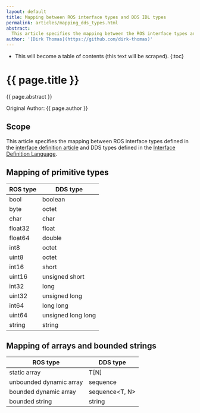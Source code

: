 ```yaml
---
layout: default
title: Mapping between ROS interface types and DDS IDL types
permalink: articles/mapping_dds_types.html
abstract:
  This article specifies the mapping between the ROS interface types and the DDS types.
author: '[Dirk Thomas](https://github.com/dirk-thomas)'
---
```


* This will become a table of contents (this text will be scraped).
{:toc}

# {{ page.title }}

<div class="abstract" markdown="1">
{{ page.abstract }}
</div>

Original Author: {{ page.author }}


## Scope

This article specifies the mapping between ROS interface types defined in the [interface definition article](interface_definition.html) and DDS types defined in the [Interface Definition Language](http://www.omg.org/spec/IDL35/).


## Mapping of primitive types

| ROS type | DDS type           |
| -------- | ------------------ |
| bool     | boolean            |
| byte     | octet              |
| char     | char               |
| float32  | float              |
| float64  | double             |
| int8     | octet              |
| uint8    | octet              |
| int16    | short              |
| uint16   | unsigned short     |
| int32    | long               |
| uint32   | unsigned long      |
| int64    | long long          |
| uint64   | unsigned long long |
| string   | string             |


## Mapping of arrays and bounded strings

| ROS type                | DDS type       |
| ----------------------- | -------------- |
| static array            | T[N]           |
| unbounded dynamic array | sequence<T>    |
| bounded dynamic array   | sequence<T, N> |
| bounded string          | string<N>      |
